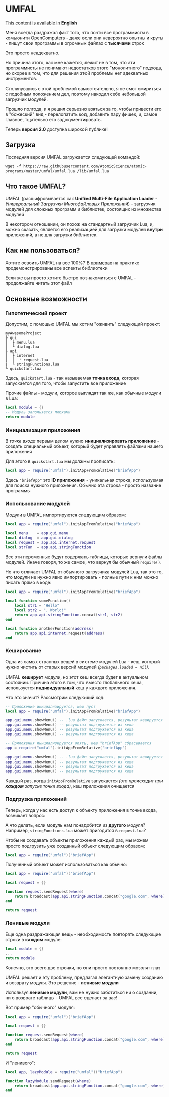 # UMFAL

[This content is available in **English**](https://github.com/AtomicScience/atomic-programs/tree/master/umfal)

Меня всегда раздражал факт того, что почти все программисты в комьюнити OpenComputers - даже если они невероятно опытны и круты - пишут свои программы в огромных файлах с **тысячами** строк

Это просто неадекватно.

Но причина этого, как мне кажется, лежит не в том, что эти программисты не понимают недостатков этого "монолитного" подхода, но скорее в том, что для решения этой проблемы нет адекватных инструментов.

Столкнувшись с этой проблемой самостоятельно, я не смог смириться с подобным положением дел, поэтому накодил себе небольшой загрузчик модулей. 

Прошло полгода, и я решил серьезно взяться за то, чтобы привести его в "божеский" вид - перелопатить код, добавить пару фишек, и, самое главное, тщательно его задокументировать.

Теперь **версия 2.0** доступна широкой публике!
## Загрузка
Последняя версия UMFAL загружается следующей командой:
```
wget -f https://raw.githubusercontent.com/AtomicScience/atomic-programs/master/umfal/umfal.lua /lib/umfal.lua
```

## Что такое UMFAL?
UMFAL (расшифровывается как **Unified Multi-File Application Loader** - *Универсальный Загрузчки Многофайловых Приложений*) - загрузчик модулей для сложных программ и библиотек, состоящих из множества модулей

В некотором отношении, он похож на стандартный загрузчик Lua, и, можно сказать, является его реализацией для загрузки модулей **внутри** приложений, а не для загрузки библиотек.

## Как им пользоваться?
Хотите освоить UMFAL на все 100%? В [примерах](https://github.com/AtomicScience/atomic-programs/tree/master/umfal/examples) на практике продемонстрированы все аспекты библиотеки

Если же вы просто хотите быстро познакомиться с UMFAL - продолжайте читать этот файл
## Основные возможноcти
### Гипотетический проект
Допустим, с помощью UMFAL мы хотим "оживить" следующий проект:
```
myAwesomeProject
├ gui
│  ├ menu.lua
│  └ dialog.lua
├ api
│  ├ internet
│  │  └ request.lua
|  └ stringFunctions.lua    
└ quickstart.lua
```
Здесь, `quickstart.lua` - так называемая **точка входа**, которая запускается для того, чтобы запустить все приложение

Прочие файлы - модули, которое выглядят так же, как обычные модули в Lua:
```lua
local module = {}
-- Модуль заполняется плюхами
return module
```
### Инициализация приложения
В *точке входа* первым делом нужно **инициализировать приложение** - создать специальный объект, который будет управлять файлами нашего приложения

Для этого в `quickstart.lua` мы должны прописать:
```lua
local app = require("umfal").initAppFromRelative("briefApp")
```
Здесь `"briefApp"` это **ID приложения** - уникальная строка, используемая для поиска нужного приложения. Обычно эта строка - просто название программы
### Использование модулей
Модули в UMFAL импортируются следующим образом:
```lua
local app = require("umfal").initAppFromRelative("briefApp")

local menu    = app.gui.menu
local dialog  = app.gui.dialog
local request = app.api.internet.request
local strFun  = app.api.stringFunction
```
Все эти переменные будут содержать таблицы, которые вернули файлы модулей. Иначе говоря, то же самое, что вернул бы обычный `require()`.

Но что отличает UMFAL от обычного загрузчика модулей Lua, так это то, что модули не нужно явно импортировать - полные пути к ним можно писать прямо в коде:
```lua
local app = require("umfal").initAppFromRelative("briefApp")

local function someFunction()
    local str1 = "Hello"
    local str2 = ", World!"
    return app.api.stringFunction.concat(str1, str2)
end

local function anotherFunction(address)
    return app.api.internet.request(address)
end
```
### Кеширование
Одна из самых странных вещей в системе модулей Lua - кеш, который нужно чистить от старых версий модулей *(`packages.loaded = nil`)*.

UMFAL **кеширует** модули, но этот кеш всегда будет в актуальном состоянии. Причина этого в том, что вместо глобального кеша, используется **индивидуальный** кеш у каждого приложения.

Что это значит? Рассмотрим следующий код:
```lua
-- Приложение инициализируется, кеш пуст
local app = require("umfal").initAppFromRelative("briefApp")

app.gui.menu.showMenu() -- .lua файл запускается, результат кешируется
app.gui.menu.showMenu() -- результат подгружается из кеша
app.gui.menu.showMenu() -- результат подгружается из кеша
app.gui.menu.showMenu() -- результат подгружается из кеша

-- Приложения инициализируется опять, кеш "briefApp" сбрасывается
app = require("umfal").initAppFromRelative("briefApp")

app.gui.menu.showMenu() -- .lua файл запускается, результат кешируется
app.gui.menu.showMenu() -- результат подгружается из кеша
app.gui.menu.showMenu() -- результат подгружается из кеша
app.gui.menu.showMenu() -- результат подгружается из кеша
```
Каждый раз, когда `initAppFromRelative` запускается *(это происходит при **каждом** запуске точки входа)*, кеш приложения очищается
### Подгрузка приложений
Теперь, когда у нас есть доступ к объекту приложения в точке входа, возникает вопрос:

А что делать, если модуль нам понадобится из **другого** модуля?
Например, `stringFunctions.lua` может пригодится в `request.lua`?

Чтобы не создавать объекты приложения каждый раз, мы можем просто подгрузить уже созданный объект следующим образом:
```lua
local app = require("umfal")("briefApp")
```
Полученный объект может использоваться как обычно:
```lua
local app = require("umfal")("briefApp")

local request = {}

function request.sendRequest(where)
    return broadcast(app.api.stringFunction.concat("google.com", where))
end

return request
```
### Ленивые модули
Еще одна раздражающая вещь - необходимость повторять следующие строки в **каждом** модуле:
```lua
local module = {}
...
return module
```
Конечно, это всего две строчки, но они просто постоянно мозолят глаз

UMFAL решает и эту проблему, предлагая элегантную замену созданию и возврату модуля. Это решение - **ленивые модули**

Используя **ленивые модули**, вам не нужно заботиться ни о создании, ни о возврате таблицы - UMFAL все сделает за вас!

Вот пример "обычного" модуля:
```lua
local app = require("umfal")("briefApp")

local request = {}

function request.sendRequest(where)
    return broadcast(app.api.stringFunction.concat("google.com", where))
end

return request
```
И "ленивого":
```lua
local app, lazyModule = require("umfal")("briefApp")

function lazyModule.sendRequest(where)
    return broadcast(app.api.stringFunction.concat("google.com", where))
end
```